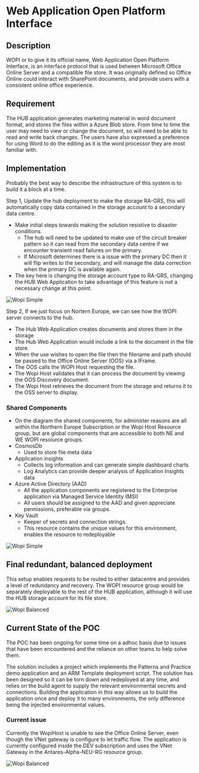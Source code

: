 # Web Application Open Platform Interface

## Description

WOPI or to give it its official name, Web Application Open Platform Interface, is an interface protocol that is used between Microsoft Office Online Server and a compatible file store. It was originally defined so Office Online could interact with SharePoint documents, and provide users with a consistent online office experience.

## Requirement

The HUB application generates marketing material in word document format, and stores the files within a Azure Blob store. From time to time the user may need to view or change the document, so will need to be able to read and write back changes. The users have also expressed a preference for using Word to do the editing as it is the word processor they are most familiar with.

## Implementation

Probably the best way to describe the infrastructure of this system is to build it a block at a time.

Step 1,
    Update the hub deployment to make the storage RA-GRS, this will automatically copy data contained in the storage account to a secondary data centre. 
* Make initial steps towards making the solution resistive to disaster conditions.
  * The hub will need to be updated to make use of the circuit breaker pattern so it can read from the secondary data centre if we encounter transient read failures on the primary.
  * If Microsoft determines there is a issue with the primary DC then it will flip writes to the secondary, and will manage the data correction when the primary DC is available again.
* The key here is changing the storage account type to RA-GRS, changing the HUB Web Application to take advantage of this feature is not a necessary change at this point.
 

![Wopi Simple](http://www.plantuml.com/plantuml/proxy?cache=no&src=https://raw.github.com/Kf-GaryNewport/Wopi/master/WopiHubStorageRAGRS.puml)

Step 2,
    If we just focus on Nortern Europe, we can see how the WOPI server connects to the hub. 
    
* The Hub Web Application creates documents and stores them in the storage
* The Hub Web Application would include a link to the document in the file store. 
* When the use wishes to open the file then the filename and path should be passed to the Office Online Server (OOS) via a IFrame. 
* The OOS calls the WOPI Host requesting the file.
* The Wopi Host validates that it can process the document by viewing the OOS Discovery document.
* The Wopi Host retrieves the document from the storage and returns it to the OSS server to display.

### Shared Components
* On the diagram the shared components, for administer reasons are all within the Northern Europe Subscription or the Wopi Host Resource group, but are global components that are accessible to both NE and WE WOPI resoiurce groups.
* CosmosDb
  * Used to store file meta data
* Application insights 
  * Collects log information and can generate simple dashboard charts
  * Log Analytics can provide deeper analysis of Application Insights data
* Azure Active Directory (AAD)
  * All the application components are registered to the Enterprise application via Managed Service Identity (MSI)
  * All users should be assigned to the AAD and given appreciate permissions, preferable via groups.
* Key Vault
  * Keeper of secrets and connection strings.
  * This resource contains the unique values for this environment, enables the resource to redeployable

![Wopi Simple](http://www.plantuml.com/plantuml/proxy?cache=no&src=https://raw.github.com/Kf-GaryNewport/Wopi/master/WopiSimple.puml)

## Final redundant, balanced deployment

This setup enables requests to be routed to either datacentre and provides a level of redundancy and recovery.
The WOPI resource group would be separately deployable to the rest of the HUB application, although it will use the HUB storage account for its file store.

![Wopi Balanced](http://www.plantuml.com/plantuml/proxy?cache=no&src=https://raw.github.com/Kf-GaryNewport/Wopi/master/WopiBalanced2.puml)


## Current State of the POC

The POC has been ongoing for some time on a adhoc basis due to issues that have been encountered and the reliance on other teams to help solve them.

The solution includes a project which implements the Patterns and Practice demo application and an ARM Template deployment script.
The solution has been designed so it can be torn down and redeployed at any time, and relies on the build agent to supply the relevant environmental secrets and connections. Building the application in this way allows us to build the application once and deploy it to many environments, the only difference being the injected environmental values.

### Current issue
Currently the WopiHost is unable to see the Office Online Server, even though the VNet gateway is configure to let traffic flow. The application is currently configured inside the DEV subscription and uses the VNet Gateway in the Antares-Alpha-NEU-RG resource group.

![Wopi Balanced](http://www.plantuml.com/plantuml/proxy?cache=no&src=https://raw.github.com/Kf-GaryNewport/Wopi/master/WopiCurrentState.puml)


